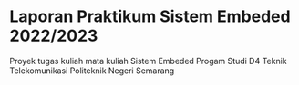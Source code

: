# Laporan Praktikum Sistem Embeded 2022/2023
Proyek tugas kuliah mata kuliah Sistem Embeded
Progam Studi D4 Teknik Telekomunikasi 
Politeknik Negeri Semarang
